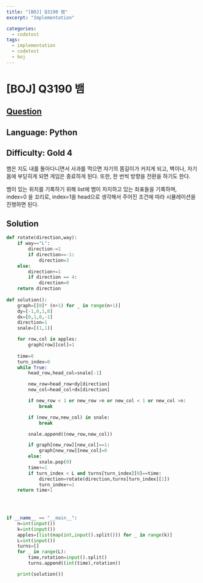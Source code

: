 ```yaml
---
title: "[BOJ] Q3190 뱀"
excerpt: "Implementation"

categories:
  - codetest
tags:
  - implementation
  - codetest
  - boj
---
```

# [BOJ] Q3190 뱀
## [Question](https://www.acmicpc.net/problem/3190)
## Language: Python
## Difficulty: Gold 4

뱀은 지도 내를 돌아다니면서 사과를 먹으면 자기의 몸길이가 커지게 되고, 벽이나, 자기 몸에 부딛히게 되면 게임은 종료하게 된다. 또한, 한 번씩 방향을 전환을 하기도 한다.

뱀이 있는 위치를 기록하기 위해 list에 뱀이 차지하고 있는 좌표들을 기록하며, index=0 을 꼬리로, index=1을 head으로 생각해서 주어진 조건에 따라 시뮬레이션을 진행하면 된다.

## Solution

```python
def rotate(direction,way):
    if way=="L":
        direction-=1
        if direction==-1:
            direction=3
    else:
        direction+=1
        if direction == 4:
            direction=0
    return direction
    
def solution():
    graph=[[0]* (n+1) for _ in range(n+1)]
    dy=[-1,0,1,0]
    dx=[0,1,0,-1]
    direction=1
    snale=[(1,1)]

    for row,col in apples:
        graph[row][col]=1
    
    time=0
    turn_index=0
    while True:
        head_row,head_col=snale[-1]

        new_row=head_row+dy[direction]
        new_col=head_col+dx[direction]

        if new_row < 1 or new_row >n or new_col < 1 or new_col >n:
            break

        if (new_row,new_col) in snale:
            break

        snale.append((new_row,new_col))

        if graph[new_row][new_col]==1:   
            graph[new_row][new_col]=0
        else:
            snale.pop(0)
        time+=1
        if turn_index < L and turns[turn_index][0]==time:
            direction=rotate(direction,turns[turn_index][1])
            turn_index+=1
    return time+1


        
    
if __name__ == "__main__":
    n=int(input())
    k=int(input())
    apples=[list(map(int,input().split())) for _ in range(k)]
    L=int(input())
    turns=[]
    for _ in range(L):
        time,rotation=input().split()
        turns.append((int(time),rotation))

    print(solution())
```
